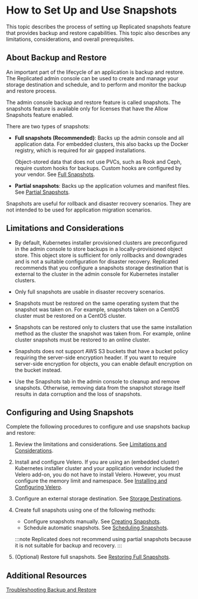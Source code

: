 # How to Set Up and Use Snapshots

This topic describes the process of setting up Replicated snapshots feature that provides backup and restore capabilities. This topic also describes any limitations, considerations, and overall prerequisites.

## About Backup and Restore

An important part of the lifecycle of an application is backup and restore. The Replicated admin console can be used to create and manage your storage destination and schedule, and to perform and monitor the backup and restore process.

The admin console backup and restore feature is called snapshots. The snapshots feature is available only for licenses that have the Allow Snapshots feature enabled.

There are two types of snapshots:
  * **Full snapshots (Recommended)**: Backs up the admin console and all application data. For embedded clusters, this also backs up the Docker registry, which is required for air gapped installations.

    Object-stored data that does not use PVCs, such as Rook and Ceph, require custom hooks for backups. Custom hooks are configured by your vendor. See [Full Snapshots](#full).

  * **Partial snapshots**: Backs up the application volumes and manifest files. See [Partial Snapshots](#partial).

Snapshots are useful for rollback and disaster recovery scenarios. They are not intended to be used for application migration scenarios.

## Limitations and Considerations

- By default, Kubernetes installer provisioned clusters are preconfigured in the admin console to store backups in a locally-provisioned object store. This object store is sufficient for only rollbacks and downgrades and is not a suitable configuration for disaster recovery. Replicated recommends that you configure a snapshots storage destination that is external to the cluster in the admin console for Kubernetes installer clusters.

- Only full snapshots are usable in disaster recovery scenarios.

- Snapshots must be restored on the same operating system that the snapshot was taken on. For example, snapshots taken on a CentOS cluster must be restored on a CentOS cluster.

- Snapshots can be restored only to clusters that use the same installation method as the cluster the snapshot was taken from. For example, online cluster snapshots must be restored to an online cluster.

- Snapshots does not support AWS S3 buckets that have a bucket policy requiring the server-side encryption header. If you want to require server-side encryption for objects, you can enable default encryption on the bucket instead.

- Use the Snapshots tab in the admin console to cleanup and remove snapshots. Otherwise, removing data from the snapshot storage itself results in data corruption and the loss of snapshots.


## Configuring and Using Snapshots

Complete the following procedures to configure and use snapshots backup and restore:

1. Review the limitations and considerations. See [Limitations and Considerations](#limitations-and-considerations).

1. Install and configure Velero. If you are using an (embedded cluster) Kubernetes installer cluster and your application vendor included the Velero add-on, you do not have to install Velero. However, you must configure the memory limit and namespace. See [Installing and Configuring Velero](snapshots-velero-installing-config).

1. Configure an external storage destination. See [Storage Destinations](snapshots-storage-destinations).

1. Create full snapshots using one of the following methods:

    * Configure snapshots manually. See [Creating Snapshots](snapshots-creating).
    * Schedule automatic snapshots. See [Scheduling Snapshots](snapshots-scheduling).

    :::note
    Replicated does not recommend using partial snapshots because it is not suitable for backup and recovery.
    :::

1. (Optional) Restore full snapshots. See [Restoring Full Snapshots](snapshots-restoring-full).

## Additional Resources

[Troubleshooting Backup and Restore](snapshots-troubleshooting-backup-restore)
